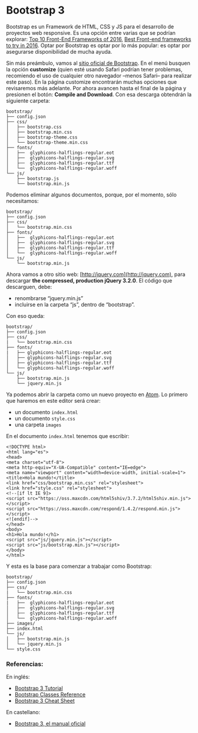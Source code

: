 # Bootstrap 3

Bootstrap es un Framework de HTML, CSS y JS para el desarrollo de proyectos web responsive. Es una opción entre varias que se podrían explorar: [Top 10 Front-End Frameworks of 2016](https://www.keycdn.com/blog/front-end-frameworks/), [Best Front-end frameworks to try in 2016](https://hashnode.com/post/best-front-end-frameworks-to-try-in-2016-cin1unmcn00tvrb535out1y08). Optar por Bootstrap es optar por lo más popular: es optar por asegurarse disponibilidad de mucha ayuda.

Sin más preámbulo, vamos al [sitio oficial de Bootstrap](http://getbootstrap.com). En el menú busquen la opción **customize** (quien esté usando Safari podrían tener problemas, recomiendo el uso de cualquier otro navegador –menos Safari– para realizar este paso). En la página customize encontrarán muchas opciones que revisaremos más adelante. Por ahora avancen hasta el final de la página y presionen el botón: **Compile and Download**. Con esa descarga obtendrán la siguiente carpeta:

```
bootstrap/
├── config.json
├── css/
│   ├── bootstrap.css
│   ├── bootstrap.min.css
│   ├── bootstrap-theme.css
│   └── bootstrap-theme.min.css
├── fonts/
│   ├──  glyphicons-halflings-regular.eot
│   ├──  glyphicons-halflings-regular.svg
│   ├──  glyphicons-halflings-regular.ttf
│   └──  glyphicons-halflings-regular.woff
└── js/
    ├── bootstrap.js
    └── bootstrap.min.js
```

Podemos eliminar algunos documentos, porque, por el momento, sólo necesitamos: 

```
bootstrap/
├── config.json
├── css/
│   └── bootstrap.min.css
├── fonts/
│   ├──  glyphicons-halflings-regular.eot
│   ├──  glyphicons-halflings-regular.svg
│   ├──  glyphicons-halflings-regular.ttf
│   └──  glyphicons-halflings-regular.woff
└── js/
    └── bootstrap.min.js
```

Ahora vamos a otro sitio web: [http://jquery.com](http://jquery.com), para descargar **the compressed, production jQuery 3.2.0**. El código que descarguen, debe:

- renombrarse “jquery.min.js”
- incluirse en la carpeta “js”, dentro de “bootstrap”. 

Con eso queda:

```
bootstrap/
├── config.json
├── css/
|   └── bootstrap.min.css
├── fonts/
|   ├── glyphicons-halflings-regular.eot
│   ├── glyphicons-halflings-regular.svg
│   ├── glyphicons-halflings-regular.ttf
│   └── glyphicons-halflings-regular.woff
└── js/
    ├── bootstrap.min.js
    └── jquery.min.js
```

Ya podemos abrir la carpeta como un nuevo proyecto en [Atom](https://atom.io/). Lo primero que haremos en este editor será crear:

- un documento `index.html`
- un documento `style.css`
- una carpeta `images`

En el documento `index.html` tenemos que escribir: 

```
<!DOCTYPE html>
<html lang="es">
<head>
<meta charset="utf-8">
<meta http-equiv="X-UA-Compatible" content="IE=edge">
<meta name="viewport" content="width=device-width, initial-scale=1">
<title>Hola mundo!</title>
<link href="css/bootstrap.min.css" rel="stylesheet">
<link href="style.css" rel="stylesheet">
<!--[if lt IE 9]>
<script src="https://oss.maxcdn.com/html5shiv/3.7.2/html5shiv.min.js"></script>
<script src="https://oss.maxcdn.com/respond/1.4.2/respond.min.js"></script>
<![endif]-->
</head>
<body>
<h1>Hola mundo!</h1>
<script src="js/jquery.min.js"></script>
<script src="js/bootstrap.min.js"></script>
</body>
</html>
```

Y esta es la base para comenzar a trabajar como Bootstrap:

```
bootstrap/
├── config.json
├── css/
|   └── bootstrap.min.css
├── fonts/
|   ├──  glyphicons-halflings-regular.eot
│   ├──  glyphicons-halflings-regular.svg
│   ├──  glyphicons-halflings-regular.ttf
│   └──  glyphicons-halflings-regular.woff
├── images/
├── index.html
└── js/
│   ├── bootstrap.min.js
│   └── jquery.min.js
└── style.css
```

### Referencias:

En inglés: 

- [Bootstrap 3 Tutorial](https://www.w3schools.com/bootstrap/)
- [Bootstrap Classes Reference](https://www.w3schools.com/bootstrap/bootstrap_ref_all_classes.asp)
- [Bootstrap 3 Cheat Sheet](https://www.cheatography.com/masonjo/cheat-sheets/bootstrap/)

En castellano: 

- [Bootstrap 3, el manual oficial](https://librosweb.es/libro/bootstrap_3/)
